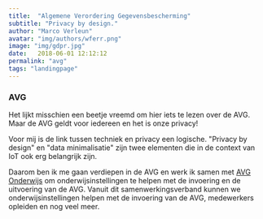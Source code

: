 ```yaml
---
title:  "Algemene Verordering Gegevensbescherming"
subtitle: "Privacy by design."
author: "Marco Verleun"
avatar: "img/authors/wferr.png"
image: "img/gdpr.jpg"
date:   2018-06-01 12:12:12
permalink: "avg"
tags: "landingpage"
---
```


### AVG
Het lijkt misschien een beetje vreemd om hier iets te lezen over de AVG. Maar de AVG geldt voor iedereen en het is onze privacy!

Voor mij is de link tussen techniek en privacy een logische. "Privacy by design" en "data minimalisatie" zijn twee elementen die in de context van IoT ook erg belangrijk zijn.

Daarom ben ik me gaan verdiepen in de AVG en werk ik samen met [AVG Onderwijs](http://www.avgonderwijs.nl) om onderwijsinstellingen te helpen met de invoering en de uitvoering van de AVG.
Vanuit dit samenwerkingsverband kunnen we onderwijsinstellingen helpen met de invoering van de AVG, medewerkers opleiden en nog veel meer.
